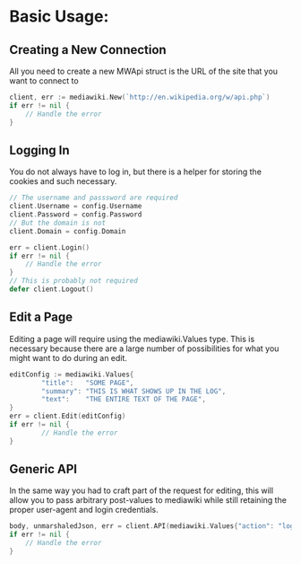 Basic Usage:
============

Creating a New Connection
----------
All you need to create a new MWApi struct is the URL of the site that you want to connect to
```Go
client, err := mediawiki.New(`http://en.wikipedia.org/w/api.php`)
if err != nil {
    // Handle the error
}
```

Logging In
-----------
You do not always have to log in, but there is a helper for storing the cookies and such necessary.
```Go
// The username and passsword are required
client.Username = config.Username
client.Password = config.Password
// But the domain is not
client.Domain = config.Domain

err = client.Login()
if err != nil {
    // Handle the error
}
// This is probably not required
defer client.Logout()
```

Edit a Page
-----------
Editing a page will require using the mediawiki.Values type. This is necessary because there are a large number of possibilities for what you might want to do during an edit.
```Go
editConfig := mediawiki.Values{
        "title":   "SOME PAGE",
        "summary": "THIS IS WHAT SHOWS UP IN THE LOG",
        "text":    "THE ENTIRE TEXT OF THE PAGE",
}
err = client.Edit(editConfig)
if err != nil {
        // Handle the error
}
```

Generic API
-----------
In the same way you had to craft part of the request for editing, this will allow you to pass arbitrary post-values to mediawiki while still retaining the proper user-agent and login credentials.
```Go
body, unmarshaledJson, err = client.API(mediawiki.Values{"action": "logout"})
if err != nil {
    // Handle the error
}
```
